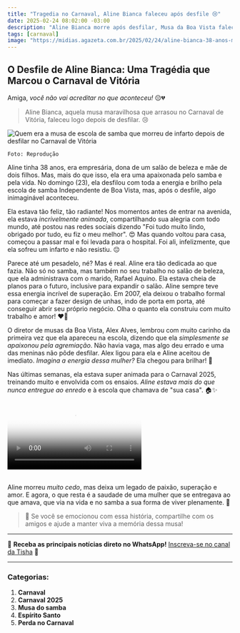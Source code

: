 ```yaml
---
title: "Tragedia no Carnaval, Aline Bianca faleceu após desfile 😢"
date: 2025-02-24 08:02:00 -03:00
description: "Aline Bianca morre após desfilar, Musa da Boa Vista falece após desfile no Carnaval de Vitória"
tags: [carnaval]
image: "https://midias.agazeta.com.br/2025/02/24/aline-bianca-38-anos-musa-da-boa-vista-morreu-na-tarde-de-domingo-23-2623605-article.jpg"
---
```


## O Desfile de Aline Bianca: Uma Tragédia que Marcou o Carnaval de Vitória

Amiga, *você não vai acreditar no que aconteceu!* 😔💔 

> Aline Bianca, aquela musa maravilhosa que arrasou no Carnaval de Vitória, faleceu logo depois de desfilar. 😢 

![Quem era a musa de escola de samba que morreu de infarto depois de desfilar no Carnaval de Vitória](https://s2-g1.glbimg.com/LDcELKKzplahoio0aIL5Kuhh4Ms=/0x0:1920x1080/984x0/smart/filters:strip_icc%28%29/i.s3.glbimg.com/v1/AUTH_59edd422c0c84a879bd37670ae4f538a/internal_photos/bs/2025/s/J/KEnBz7QZyJvGHbPglM0Q/thumb-videos-g1-2-.jpg)

    Foto: Reprodução


Aline tinha 38 anos, era empresária, dona de um salão de beleza e mãe de dois filhos. Mas, mais do que isso, ela era uma apaixonada pelo samba e pela vida. No domingo (23), ela desfilou com toda a energia e brilho pela escola de samba Independente de Boa Vista, mas, após o desfile, algo inimaginável aconteceu.

Ela estava tão feliz, tão radiante! Nos momentos antes de entrar na avenida, ela estava *incrivelmente animada*, compartilhando sua alegria com todo mundo, até postou nas redes sociais dizendo "Foi tudo muito lindo, obrigado por tudo, eu fiz o meu melhor". 😍 Mas quando voltou para casa, começou a passar mal e foi levada para o hospital. Foi ali, infelizmente, que ela sofreu um infarto e não resistiu. 😔

Parece até um pesadelo, né? Mas é real. Aline era tão dedicada ao que fazia. Não só no samba, mas também no seu trabalho no salão de beleza, que ela administrava com o marido, Rafael Aquino. Ela estava cheia de planos para o futuro, inclusive para expandir o salão. Aline sempre teve essa energia incrível de superação. Em 2007, ela deixou o trabalho formal para começar a fazer design de unhas, indo de porta em porta, até conseguir abrir seu próprio negócio. Olha o quanto ela construiu com muito trabalho e amor! ❤️💪

O diretor de musas da Boa Vista, Alex Alves, lembrou com muito carinho da primeira vez que ela apareceu na escola, dizendo que ela *simplesmente se apaixonou pela agremiação*. Não havia vaga, mas algo deu errado e uma das meninas não pôde desfilar. Alex ligou para ela e Aline aceitou de imediato. *Imagina a energia dessa mulher?* Ela chegou para brilhar! 🌟

Nas últimas semanas, ela estava super animada para o Carnaval 2025, treinando muito e envolvida com os ensaios. *Aline estava mais do que nunca entregue ao enredo* e à escola que chamava de "sua casa". 🏠✨

<div class="video-wrapper">
<video id="local-video" controls poster="https://midias.agazeta.com.br/2025/02/24/aline-bianca-38-anos-musa-da-boa-vista-morreu-na-tarde-de-domingo-23-2623605-article.jpg">
<source src="https://cdn.jwplayer.com/videos/D9c5iN3t-9DeJdxxG.mp4" type="video/mp4" />
</video>
</div><br>

Aline morreu *muito cedo*, mas deixa um legado de paixão, superação e amor. E agora, o que resta é a saudade de uma mulher que se entregava ao que amava, que via na vida e no samba a sua forma de viver plenamente. 💖

> 🎥 Se você se emocionou com essa história, compartilhe com os amigos e ajude a manter viva a memória dessa musa! 

---

🌟 **Receba as principais notícias direto no WhatsApp!** <a href="https://www.whatsapp.com/channel/0029VaiPYBPLo4heVf0U3u2d" target="_blank" rel="noopener noreferrer">Inscreva-se no canal da Tisha</a> 📲

---

### Categorias:
1. **Carnaval**
2. **Carnaval 2025**
3. **Musa do samba**
4. **Espírito Santo**
5. **Perda no Carnaval**
